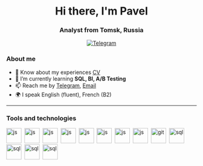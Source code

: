 <div id="header" align="center">
    <h1>Hi there, I'm  Pavel </h1>
    <h3>Analyst from Tomsk, Russia</h3>
</div>

<div id="socials" align="center">
  <a href="[telegram-url](https://t.me/apaullon09)">
    <img src="https://img.shields.io/badge/Telegram-blue?style=for-the-badge&logo=telegram&logoColor=white" alt="Telegram"/>
  </a>
</div>

### About me

- 📄 Know about my experiences [CV](cv-link)
- 🌱 I’m currently learning **SQL, BI, A/B Testing**
- 📫 Reach me by [Telegram](https://t.me/apaullon09), [Email](mailto:potapovpaul09@gmail.com)
- 🌍 I speak English (fluent), French (B2)

---

### Tools and technologies

<img src="https://cdn.jsdelivr.net/gh/devicons/devicon/icons/python/python-original.svg" title="js" width="40" height="40"/>&nbsp;
<img src="https://cdn.jsdelivr.net/gh/devicons/devicon/icons/pandas/pandas-original.svg" title="js" width="40" height="40"/>&nbsp;
<img src="https://cdn.jsdelivr.net/gh/devicons/devicon/icons/numpy/numpy-original.svg" title="js" width="40" height="40"/>&nbsp;
<img src="https://cdn.jsdelivr.net/gh/devicons/devicon/icons/matplotlib/matplotlib-original.svg" title="js" width="40" height="40"/>&nbsp;
<img src="https://cdn.jsdelivr.net/gh/devicons/devicon/icons/seaborn/seaborn-original.svg" title="js" width="40" height="40"/>&nbsp;
<img src="https://cdn.jsdelivr.net/gh/devicons/devicon/icons/plotly/plotly-original.svg" title="js" width="40" height="40"/>&nbsp;
<img src="https://cdn.jsdelivr.net/gh/devicons/devicon/icons/jupyter/jupyter-original.svg" title="js" width="40" height="40"/>&nbsp;
<img src="https://cdn.jsdelivr.net/gh/devicons/devicon/icons/anaconda/anaconda-original.svg" title="js" width="40" height="40"/>&nbsp;
<img src="https://cdn.jsdelivr.net/gh/devicons/devicon/icons/git/git-plain.svg" title="git" width="40" height="40"/>&nbsp;
<img src="https://cdn.jsdelivr.net/gh/devicons/devicon/icons/postgresql/postgresql-original.svg" title="sql" width="40" height="40"/>&nbsp;
<img src="https://cdn.jsdelivr.net/gh/devicons/devicon/icons/swagger/swagger-original.svg" title="sql" width="40" height="40"/>&nbsp;
<img src="https://cdn.jsdelivr.net/gh/devicons/devicon/icons/postman/postman-original.svg" title="sql" width="40" height="40"/>&nbsp;
<img src="https://cdn.jsdelivr.net/gh/devicons/devicon/icons/figma/figma-original.svg" title="sql" width="40" height="40"/>&nbsp;

